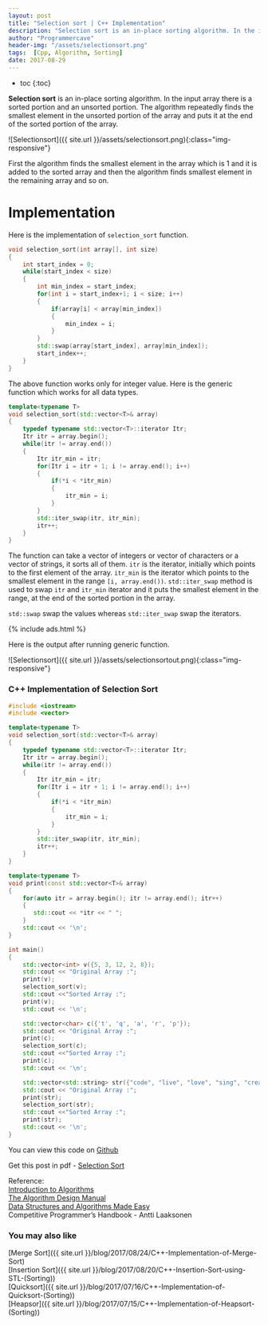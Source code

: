 ```yaml
---
layout: post
title: "Selection sort | C++ Implementation"
description: "Selection sort is an in-place sorting algorithm. In the input array there is a sorted portion and an unsorted portion. The algorithm repeatedly finds the smallest element in the unsorted portion of the array and puts it at the end of the sorted portion of the array."
author: "Programmercave"
header-img: "/assets/selectionsort.png"
tags:  [Cpp, Algorithm, Sorting]
date: 2017-08-29
---
```

* toc
{:toc}

**Selection sort** is an in-place sorting algorithm. In the input array there is a sorted portion and an unsorted portion. The algorithm repeatedly finds the smallest element in the unsorted portion of the array and puts it at the end of the sorted portion of the array.

![Selectionsort]({{ site.url }}/assets/selectionsort.png){:class="img-responsive"}

First the algorithm finds the smallest element in the array which is 1 and it is added to the sorted array and then the algorithm finds smallest element in the remaining array and so on.

<h1>Implementation</h1>

Here is the implementation of `selection_sort` function.

```cpp
void selection_sort(int array[], int size)
{
    int start_index = 0;
    while(start_index < size)
    {
        int min_index = start_index;
        for(int i = start_index+1; i < size; i++)
        {
            if(array[i] < array[min_index])
            {
                min_index = i;
            }
        }
        std::swap(array[start_index], array[min_index]);
        start_index++;
    }
}
```

The above function works only for integer value. Here is the generic function which works for all data types.

```cpp
template<typename T>
void selection_sort(std::vector<T>& array)
{
    typedef typename std::vector<T>::iterator Itr;
    Itr itr = array.begin();
    while(itr != array.end())
    {
        Itr itr_min = itr;
        for(Itr i = itr + 1; i != array.end(); i++)
        {
            if(*i < *itr_min)
            {
                itr_min = i;
            }
        }
        std::iter_swap(itr, itr_min);
        itr++;
    }
}
```

The function can take a vector of integers or vector of characters or a vector of strings, it sorts all of them. `itr` is the iterator, initially which points to the first element of the array. `itr_min` is the iterator which points to the smallest element in the range `[i, array.end())`. `std::iter_swap` method is used to swap `itr` and `itr_min` iterator and it puts the smallest element in the range, at the end of the sorted portion in the array.

`std::swap` swap the values whereas `std::iter_swap` swap the iterators.

{% include ads.html %}<br/>

Here is the output after running generic function.

![Selectionsort]({{ site.url }}/assets/selectionsortout.png){:class="img-responsive"}

<h3>C++ Implementation of Selection Sort</h3>

```cpp
#include <iostream>
#include <vector>

template<typename T>
void selection_sort(std::vector<T>& array)
{
    typedef typename std::vector<T>::iterator Itr;
    Itr itr = array.begin();
    while(itr != array.end())
    {
        Itr itr_min = itr;
        for(Itr i = itr + 1; i != array.end(); i++)
        {
            if(*i < *itr_min)
            {
                itr_min = i;
            }
        }
        std::iter_swap(itr, itr_min);
        itr++;
    }
}

template<typename T>
void print(const std::vector<T>& array)
{
    for(auto itr = array.begin(); itr != array.end(); itr++)
    {
       std::cout << *itr << " ";
    }
    std::cout << '\n';
}

int main()
{
    std::vector<int> v({5, 3, 12, 2, 8});
    std::cout << "Original Array :";
    print(v);
    selection_sort(v);
    std::cout <<"Sorted Array :";
    print(v);
    std::cout << '\n';

    std::vector<char> c({'t', 'q', 'a', 'r', 'p'});
    std::cout << "Original Array :";
    print(c);
    selection_sort(c);
    std::cout <<"Sorted Array :";
    print(c);
    std::cout << '\n';

    std::vector<std::string> str({"code", "live", "love", "sing", "create"});
    std::cout << "Original Array :";
    print(str);
    selection_sort(str);
    std::cout <<"Sorted Array :";
    print(str);
    std::cout << '\n';
}
```

You can view this code on [Github](https://github.com/{{site.github_username}}/Algo-Data-Structure/blob/master/Selection%20Sort/C++/selectionsort.cpp)

Get this post in pdf - [Selection Sort](https://www.file-up.org/34e0v6l3iomj)

Reference:<br/>
[Introduction to Algorithms](https://amzn.to/2OarGBs)<br/>
[The Algorithm Design Manual](https://amzn.to/2CH9h9Z)<br/>
[Data Structures and Algorithms Made Easy](https://amzn.to/2NLM0dd)<br/>
Competitive Programmer’s Handbook - Antti Laaksonen<br/>

 <input type="hidden" name="IL_IN_ARTICLE"> 
<h3>You may also like</h3>

[Merge Sort]({{ site.url }}/blog/2017/08/24/C++-Implementation-of-Merge-Sort)<br/>
[Insertion Sort]({{ site.url }}/blog/2017/08/20/C++-Insertion-Sort-using-STL-(Sorting))<br/>
[Quicksort]({{ site.url }}/blog/2017/07/16/C++-Implementation-of-Quicksort-(Sorting))<br/>
[Heapsor]({{ site.url }}/blog/2017/07/15/C++-Implementation-of-Heapsort-(Sorting))<br/>



